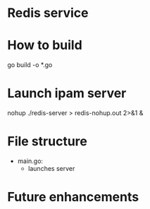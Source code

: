 # Redis service


# How to build

go build  -o <redis-server> *.go

# Launch ipam server

nohup ./redis-server > redis-nohup.out  2>&1 &

# File structure

- main.go: 
    - launches server 
    
# Future enhancements


